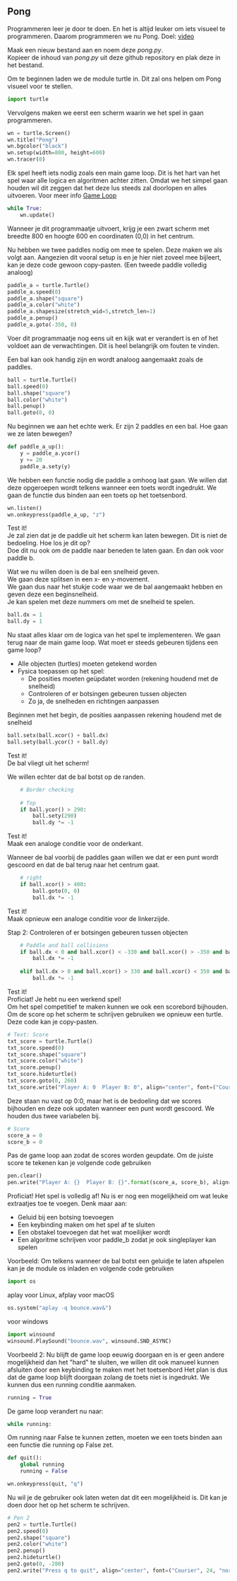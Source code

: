 ## Pong
Programmeren leer je door te doen. En het is altijd leuker om iets visueel te programmeren. Daarom programmeren we nu Pong.
Doel: [video](https://user-images.githubusercontent.com/81807266/160153440-caea3456-0ab1-49cd-9a6b-d8ab990ee676.mp4)


Maak een nieuw bestand aan en noem deze *pong.py*.  
Kopieer de inhoud van *pong.py* uit deze github repository en plak deze in het bestand.

Om te beginnen laden we de module turtle in. Dit zal ons helpen om Pong visueel voor te stellen.
```python
import turtle
```

Vervolgens maken we eerst een scherm waarin we het spel in gaan programmeren. 
```python
wn = turtle.Screen()
wn.title("Pong")
wn.bgcolor("black")
wn.setup(width=800, height=600)
wn.tracer(0)
``` 

Elk spel heeft iets nodig zoals een main game loop. Dit is het hart van het spel waar alle logica en algoritmen achter zitten. Omdat we het simpel gaan houden wil dit zeggen dat het deze lus steeds zal doorlopen en alles uitvoeren. Voor meer info [Game Loop](https://www.informit.com/articles/article.aspx?p=2167437&seqNum=2#:~:text=The%20game%20loop%20is%20the,is%20known%20as%20a%20frame)
```python
while True:
    wn.update()
```
Wanneer je dit programmaatje uitvoert, krijg je een zwart scherm met breedte 800 en hoogte 600 en coordinaten (0,0) in het centrum.

Nu hebben we twee paddles nodig om mee te spelen. Deze maken we als volgt aan. Aangezien dit vooral setup is en je hier niet zoveel mee bijleert, kan je deze code gewoon copy-pasten. (Een tweede paddle volledig analoog)
```python
paddle_a = turtle.Turtle()
paddle_a.speed(0)
paddle_a.shape("square")
paddle_a.color("white")
paddle_a.shapesize(stretch_wid=5,stretch_len=1)
paddle_a.penup()
paddle_a.goto(-350, 0)
```
Voer dit programmaatje nog eens uit en kijk wat er verandert is en of het voldoet aan de verwachtingen. Dit is heel belangrijk om fouten te vinden.

Een bal kan ook handig zijn en wordt analoog aangemaakt zoals de paddles.
```python
ball = turtle.Turtle()
ball.speed(0)
ball.shape("square")
ball.color("white")
ball.penup()
ball.goto(0, 0)
```

Nu beginnen we aan het echte werk. Er zijn 2 paddles en een bal. Hoe gaan we ze laten bewegen?
```python
def paddle_a_up():
    y = paddle_a.ycor()
    y += 20
    paddle_a.sety(y)
```
We hebben een functie nodig die paddle a omhoog laat gaan. We willen dat deze opgeroepen wordt telkens wanneer een toets wordt ingedrukt. We gaan de functie dus binden aan een toets op het toetsenbord.
```python
wn.listen()
wn.onkeypress(paddle_a_up, "z")
```
Test it!  
Je zal zien dat je de paddle uit het scherm kan laten bewegen. Dit is niet de bedoeling. Hoe los je dit op?  
Doe dit nu ook om de paddle naar beneden te laten gaan. En dan ook voor paddle b.

Wat we nu willen doen is de bal een snelheid geven.  
We gaan deze splitsen in een x- en y-movement.  
We gaan dus naar het stukje code waar we de bal aangemaakt hebben en geven deze een beginsnelheid.  
Je kan spelen met deze nummers om met de snelheid te spelen.
```python
ball.dx = 1
ball.dy = 1
```

Nu staat alles klaar om de logica van het spel te implementeren. We gaan terug naar de main game loop.
Wat moet er steeds gebeuren tijdens een game loop?
- Alle objecten (turtles) moeten getekend worden
- Fysica toepassen op het spel:
    * De posities moeten geüpdatet worden (rekening houdend met de snelheid)
    * Controleren of er botsingen gebeuren tussen objecten 
    * Zo ja, de snelheden en richtingen aanpassen

Beginnen met het begin, de posities aanpassen rekening houdend met de snelheid
```python
ball.setx(ball.xcor() + ball.dx)
ball.sety(ball.ycor() + ball.dy)
```
Test it!  
De bal vliegt uit het scherm!

We willen echter dat de bal botst op de randen.
```python
    # Border checking
    
    # Top
    if ball.ycor() > 290:
        ball.sety(290)
        ball.dy *= -1
```
Test it!  
Maak een analoge conditie voor de onderkant.  

Wanneer de bal voorbij de paddles gaan willen we dat er een punt wordt gescoord en dat de bal terug naar het centrum gaat.
```python
    # right
    if ball.xcor() > 400:
        ball.goto(0, 0)
        ball.dx *= -1
```
Test it!  
Maak opnieuw een analoge conditie voor de linkerzijde.

Stap 2: Controleren of er botsingen gebeuren tussen objecten
```python
    # Paddle and ball collisions
    if ball.dx < 0 and ball.xcor() < -330 and ball.xcor() > -350 and ball.ycor() < paddle_a.ycor() + 50 and ball.ycor() > paddle_a.ycor() - 50:
        ball.dx *= -1
    
    elif ball.dx > 0 and ball.xcor() > 330 and ball.xcor() < 350 and ball.ycor() < paddle_b.ycor() + 50 and ball.ycor() > paddle_b.ycor() - 50:
        ball.dx *= -1
```
Test it!  
Proficiat! Je hebt nu een werkend spel!  
Om het spel competitief te maken kunnen we ook een scorebord bijhouden.  
Om de score op het scherm te schrijven gebruiken we opnieuw een turtle.  
Deze code kan je copy-pasten.
```python
# Text: Score
txt_score = turtle.Turtle()
txt_score.speed(0)
txt_score.shape("square")
txt_score.color("white")
txt_score.penup()
txt_score.hideturtle()
txt_score.goto(0, 260)
txt_score.write("Player A: 0  Player B: 0", align="center", font=("Courier", 24, "normal"))
```
Deze staan nu vast op 0:0, maar het is de bedoeling dat we scores bijhouden en deze ook updaten wanneer een punt wordt gescoord. 
We houden dus twee variabelen bij.
```python
# Score
score_a = 0
score_b = 0
```
Pas de game loop aan zodat de scores worden geupdate.
Om de juiste score te tekenen kan je volgende code gebruiken
```python
pen.clear()
pen.write("Player A: {}  Player B: {}".format(score_a, score_b), align="center", font=("Courier", 24, "normal"))
```

Proficiat! Het spel is volledig af! 
Nu is er nog een mogelijkheid om wat leuke extraatjes toe te voegen.
Denk maar aan:
- Geluid bij een botsing toevoegen
- Een keybinding maken om het spel af te sluiten
- Een obstakel toevoegen dat het wat moeilijker wordt
- Een algoritme schrijven voor paddle_b zodat je ook singleplayer kan spelen

Voorbeeld:
Om telkens wanneer de bal botst een geluidje te laten afspelen kan je de module os inladen en volgende code gebruiken
```python
import os
```
aplay voor Linux, afplay voor macOS
```python
os.system("aplay -q bounce.wav&")
```
voor windows
```python
import winsound
winsound.PlaySound("bounce.wav", winsound.SND_ASYNC)
```

Voorbeeld 2:
Nu blijft de game loop eeuwig doorgaan en is er geen andere mogelijkheid dan het "hard" te sluiten, we willen dit ook manueel kunnen afsluiten door een keybinding te maken met het toetsenbord
Het plan is dus dat de game loop blijft doorgaan zolang de toets niet is ingedrukt. We kunnen dus een running conditie aanmaken.
```python
running = True
```
De game loop verandert nu naar:
```python
while running:
```
Om running naar False te kunnen zetten, moeten we een toets binden aan een functie die running op False zet.
```python
def quit():
    global running
    running = False

wn.onkeypress(quit, "q")
```
Nu wil je de gebruiker ook laten weten dat dit een mogelijkheid is. Dit kan je doen door het op het scherm te schrijven.
```python
# Pen 2
pen2 = turtle.Turtle()
pen2.speed(0)
pen2.shape("square")
pen2.color("white")
pen2.penup()
pen2.hideturtle()
pen2.goto(0, -280)
pen2.write("Press q to quit", align="center", font=("Courier", 24, "normal"))
```
